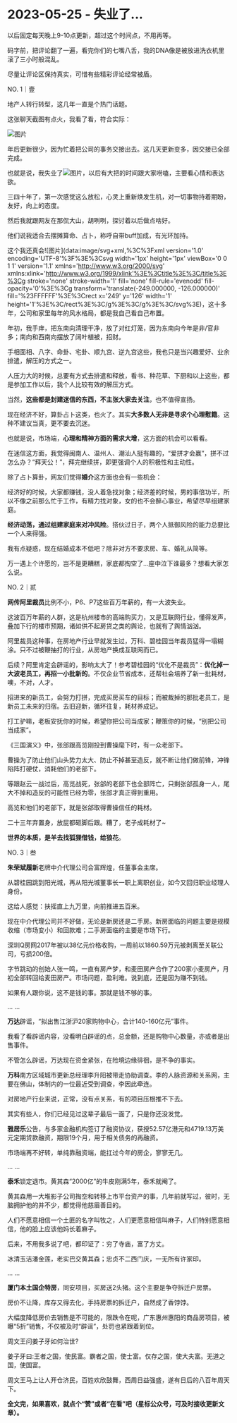 # 2023-05-25 - 失业了...

以后固定每天晚上9-10点更新，超过这个时间点，不用再等。

码字前，把评论翻了一遍，看完你们的七嘴八舌，我的DNA像是被放进洗衣机里滚了三小时般混乱。

尽量让评论区保持真实，可惜有些精彩评论经常被盾。

NO. 1｜壹

地产人转行转型，这几年一直是个热门话题。

这张聊天截图有点火，我看了看，符合实际：

![图片](https://mmbiz.qpic.cn/mmbiz_jpg/1c71eKyJsyibXicXlUouc5BLejMJUVh9eZPxaFwO3jbnQOBiaKPXZ3m4qAtSnueapkPNAChk4WcQFKiaMoApAX7UOw/640?wx_fmt=jpeg&tp=webp&wxfrom=5&wx_lazy=1)

年后更新很少，因为忙着把公司的事务交接出去。这几天更新变多，因交接已全部完成。

也就是说，我失业了![图片](https://res.wx.qq.com/t/wx_fed/we-emoji/res/v1.3.10/assets/newemoji/Yellowdog.png?tp=webp&wxfrom=5&wx_lazy=1)，以后有大把的时间跟大家唠嗑，主要看心情和表达欲。

三四十年了，第一次感觉这么放松，心灵上重新焕发生机，对一切事物持着期盼，友好，向上的态度。

然后我就跟网友在那侃大山，胡咧咧，探讨着以后做点啥好。

他们说我适合去摆摊算命、占卜，称呼自带buff加成，有光环加持。

这个我还真会![图片](data:image/svg+xml,%3C%3Fxml version='1.0' encoding='UTF-8'%3F%3E%3Csvg width='1px' height='1px' viewBox='0 0 1 1' version='1.1' xmlns='http://www.w3.org/2000/svg' xmlns:xlink='http://www.w3.org/1999/xlink'%3E%3Ctitle%3E%3C/title%3E%3Cg stroke='none' stroke-width='1' fill='none' fill-rule='evenodd' fill-opacity='0'%3E%3Cg transform='translate(-249.000000, -126.000000)' fill='%23FFFFFF'%3E%3Crect x='249' y='126' width='1' height='1'%3E%3C/rect%3E%3C/g%3E%3C/g%3E%3C/svg%3E)，这十多年，公司和家里每年的风水格局，都是我自己看自己布置。

年初，我手痒，把东南向清理干净，放了对红灯笼，因为东南向今年是非/官非多；南向和西南向摆放了阔叶植被，招财。

手相面相、八字、命卦、宅卦、顺九宫、逆九宫这些，我也只是当兴趣爱好、业余排遣，解压的方式之一。

人压力大的时候，总要有方式去排遣和释放，看书、种花草、下厨和以上这些，都是参加工作以后，我个人比较有效的解压方式。

当然，**这些都是封建迷信的东西，不主张大家去关注**，也不值得宣扬。

现在经济不好，算卦占卜这类，也火了。其实**大多数人无非是寻求个心理慰籍**。这种不建议当真，更不要去沉迷。

也就是说，市场端，**心理和精神方面的需求大增**，这方面的机会可以看看。

在迷信这方面，我觉得闽南人、温州人、潮汕人挺有趣的，“爱拼才会赢”，拼不过怎么办？“拜天公！”，拜完继续拼，即更强调个人的积极性和主动性。

除了占卜算卦，网友们觉得**婚介**这方面也会有一些机会：

经济好的时候，大家都赚钱，没人着急找对象；经济差的时候，男的事倍功半，所以不像之前那么忙于工作，有精力找对象，女的也不会醉心事业，希望尽早组建家庭。

**经济动荡，通过组建家庭来对冲风险**。搭伙过日子，两个人抵御风险的能力总要比一个人来得强。

我有点疑惑，现在结婚成本不低吧？除非对方不要求房、车、婚礼从简等。

万一遇上个许愿的，岂不是更糟糕，家底都掏空了...座中泣下谁最多？想看大家怎么说。

NO. 2｜贰

**网传阿里裁员**比例不小，P6、P7这些百万年薪的，有一大波失业。

这波百万年薪的人群，这是杭州楼市的高端购买力，又是互联网行业，懂得发声，叠加下行的楼市预期，诸如供不起房贷之类的舆论，也就有了舆情汹汹。

阿里裁员这种事，在房地产行业早就发生过，万科、碧桂园当年裁员猛得一塌糊涂。只不过被鞭抽打的行业，从房地产换成互联网而已。

后续？阿里肯定会辟谣的，影响太大了！参考碧桂园的“优化不是裁员”：**优化掉一大波老员工，再招一小批新的**。不仅企业节省成本，还帮社会培养了新一批耗材，噢，不对，人才。

招进来的新员工，会努力打拼，完成买房买车的目标；而被裁掉的那批老员工，是新员工未来的归宿。去旧迎新，循环往复，耗材养成记。

打工驴嘛，老板安抚你的时候，希望你把公司当成家；鞭策你的时候，“别把公司当成家”。

《三国演义》中，张郃跟高览刚投到曹操麾下时，有一众老部下。

曹操为了防止他们山头势力太大、防止不掉甚至造反，就不断让他们做前锋，冲锋陷阵打硬仗，消耗他们的老部下。

等跟赵云一战过后，高览战死，张郃的老部下也全部阵亡，只剩张郃孤身一人，尾大不掉和造反的可能性已经为零，张郃才真正得到重用。

高览和他们的老部下，就是张郃取得曹操信任的耗材。

二十三年弃置身，放屁都砸脚后跟。糟了，老子成耗材了~

**世界的本质，是羊去找狐狸借钱，给狼花**。

NO. 3｜叁

**朱荣斌履新**老牌中介代理公司合富辉煌，任董事会主席。

从碧桂园跳到阳光城，再从阳光城董事长一职上离职创业，如今又回归职业经理人身份。

这给人感觉：扶摇直上九万里，向前推进五百米。

现在中介代理公司并不好做，无论是新房还是二手房。新房面临的问题主要是规模收缩（市场变小）和回款难；二手房面临的主要是市场下行。

深圳Q房网2017年被以38亿元价格收购，一周前以1860.59万元被剥离至关联公司，亏损200倍。

字节跳动的创始人张一鸣，一直有房产梦，和麦田房产合作了200家小麦房产，月初全部转回给麦田房产。市场问题，盈利难。说到底，还是因为赚不到钱。

如果有人跟你说，这不是钱的事。那就是钱不够的事。

... ...

**万达**辟谣，“拟出售江浙沪20家购物中心，合计140-160亿元”事件。

我看了看辟谣内容，没看明白辟谣的点，总金额，还是购物中心数量，亦或者是出售事件。

不管怎么辟谣，万达现在资金紧张，在险境边缘徘徊，是不争的事实。

**万科**南方区域城市更新总经理李升阳被带走协助调查。李的人脉资源和关系网，主要在佛山，体制内的一位最近受到调查，李因此牵连。

对房地产行业来说，正常，没有点关系，有的项目压根推不下去。

其实有些人，你们已经见过这辈子最后一面了，只是你还没发觉。

**雅居乐**公告，与多家金融机构签订了融资协议，获授52.57亿港元和4719.13万美元定期贷款融资，期限19个月，用于相关债务的再融资。

市场端再不好转，单纯靠融资端，能扛过今年的房企，寥寥无几。

... ...

**泰禾**锁定退市。黄其森“2000亿”的牛皮刚满5年，泰禾就阉了。

黄其森用一大堆影子公司掏空和转移上市平台资产的事，几年前就写过，彼时，无脑拥护他的并不少，都觉得他慈眉善目的。

人们不愿意相信一个土匪的名字叫牧之，人们更愿意相信叫麻子，人们特别愿意相信，他的脸上应该他妈长着麻子。

后来，不用我多说了吧，都印证了：穷了寺庙，富了方丈。

冰清玉洁潘金莲，老实巴交黄其森；忠贞不二西门庆，一无所有许家印。

... ...

**厦门本土国企特房**，同安项目，买房送2头猪。这个主要是争夺拆迁户房票。

房价不让降，库存又得去化，手持房票的拆迁户，自然成了香饽饽。

大幅度降低房价去销售是不可能的，限跌令在呢，广东惠州惠阳的商品房项目，被曝“5折”销售，不仅被及时“辟谣”，处罚也紧跟着到位。

周文王问姜子牙如何治世?

姜子牙曰:王者之国，使民富。霸者之国，使士富。仅存之国，使大夫富。无道之国，使国富。

周文王马上让人开仓济民，百姓欢欣鼓舞，西周日益强盛，遂有日后的八百年周天下。

**全文完，如果喜欢，就点个“赞”或者“在看”吧（星标公众号，可及时接收更新文章）。**